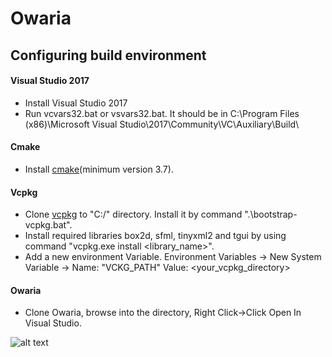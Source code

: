 # Owaria

## Configuring build environment
#### Visual Studio 2017
- Install Visual Studio 2017
- Run vcvars32.bat or vsvars32.bat. It should be in C:\Program Files (x86)\Microsoft Visual Studio\2017\Community\VC\Auxiliary\Build\

#### Cmake
- Install [cmake](https://cmake.org/download/)(minimum version 3.7).

#### Vcpkg
- Clone [vcpkg](https://github.com/microsoft/vcpkg) to "C:/" directory. Install it by command ".\bootstrap-vcpkg.bat".
- Install required libraries box2d, sfml, tinyxml2 and tgui by using command "vcpkg.exe install <library_name>".
- Add a new environment Variable. Environment Variables -> New System Variable -> Name: "VCKG_PATH" Value: <your_vcpkg_directory>

#### Owaria
- Clone Owaria, browse into the directory, Right Click->Click Open In Visual Studio.

![alt text](https://i.ibb.co/HrvHGZP/owaria.png)
